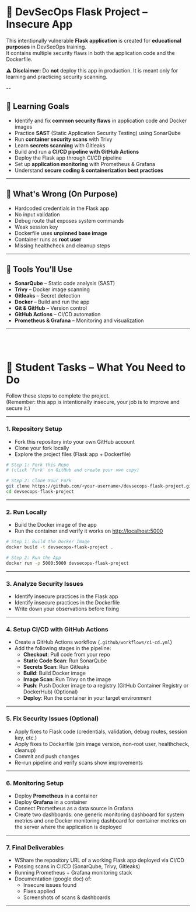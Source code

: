 # 🔐 DevSecOps Flask Project – Insecure App

This intentionally vulnerable **Flask application** is created for **educational purposes** in DevSecOps training.  
It contains multiple security flaws in both the application code and the Dockerfile.  

⚠️ **Disclaimer:** Do **not** deploy this app in production. It is meant only for learning and practicing security scanning.

--
## 🎯 Learning Goals

- Identify and fix **common security flaws** in application code and Docker images  
- Practice **SAST** (Static Application Security Testing) using SonarQube  
- Run **container security scans** with Trivy  
- Learn **secrets scanning** with Gitleaks  
- Build and run a **CI/CD pipeline with GitHub Actions**  
- Deploy the Flask app through CI/CD pipeline  
- Set up **application monitoring** with Prometheus & Grafana  
- Understand **secure coding & containerization best practices**

---
## 🚩 What's Wrong (On Purpose)

- Hardcoded credentials in the Flask app  
- No input validation  
- Debug route that exposes system commands  
- Weak session key  
- Dockerfile uses **unpinned base image**  
- Container runs as **root user**  
- Missing healthcheck and cleanup steps  

---
## 🧪 Tools You’ll Use

- **SonarQube** – Static code analysis (SAST)  
- **Trivy** – Docker image scanning  
- **Gitleaks** – Secret detection  
- **Docker** – Build and run the app  
- **Git & GitHub** – Version control  
- **GitHub Actions** – CI/CD automation  
- **Prometheus & Grafana** – Monitoring and visualization  

---


<br><br>




# 📝 Student Tasks – What You Need to Do

Follow these steps to complete the project.  
(Remember: this app is intentionally insecure, your job is to improve and secure it.)

---
### 1. Repository Setup
- Fork this repository into your own GitHub account  
- Clone your fork locally  
- Explore the project files (Flask app + Dockerfile)  

```bash
# Step 1: Fork this Repo
# (click 'Fork' on GitHub and create your own copy)

# Step 2: Clone Your Fork
git clone https://github.com/<your-username>/devsecops-flask-project.git
cd devsecops-flask-project

```

---
### 2. Run Locally
- Build the Docker image of the app  
- Run the container and verify it works on [http://localhost:5000](http://localhost:5000)  
```bash
# Step 1: Build the Docker Image
docker build -t devsecops-flask-project .

# Step 2: Run the App
docker run -p 5000:5000 devsecops-flask-project
```
---
### 3. Analyze Security Issues
- Identify insecure practices in the Flask app  
- Identify insecure practices in the Dockerfile  
- Write down your observations before fixing  

---
### 4. Setup CI/CD with GitHub Actions
- Create a GitHub Actions workflow (`.github/workflows/ci-cd.yml`)  
- Add the following stages in the pipeline:
  - **Checkout**: Pull code from your repo  
  - **Static Code Scan**: Run SonarQube  
  - **Secrets Scan**: Run Gitleaks  
  - **Build**: Build Docker image  
  - **Image Scan**: Run Trivy on the image  
  - **Push**: Push Docker image to a registry (GitHub Container Registry or DockerHub) (Optional)
  - **Deploy**: Run the container in your target environment  

---
### 5. Fix Security Issues (Optional)
- Apply fixes to Flask code (credentials, validation, debug routes, session key, etc.)  
- Apply fixes to Dockerfile (pin image version, non-root user, healthcheck, cleanup)  
- Commit and push changes  
- Re-run pipeline and verify scans show improvements  

---
### 6. Monitoring Setup
- Deploy **Prometheus** in a container  
- Deploy **Grafana** in a container  
- Connect Prometheus as a data source in Grafana  
- Create two dashboards: one generic monitoring dashboard for system metrics and one Docker monitoring dashboard for container metrics on the server where the application is deployed

---
### 7. Final Deliverables
- WShare the repository URL of a working Flask app deployed via CI/CD  
- Passing scans in CI/CD (SonarQube, Trivy, Gitleaks)  
- Running Prometheus + Grafana monitoring stack  
- Documentation (google doc) of:
  - Insecure issues found  
  - Fixes applied  
  - Screenshots of scans & dashboards  

---
